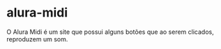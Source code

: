 # alura-midi
O Alura Midi é um site que possui alguns botões que ao serem clicados, reproduzem um som.
